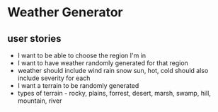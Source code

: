 # Weather Generator

## user stories
* I want to be able to choose the region I'm in
* I want to have weather randomly generated for that region
* weather should include wind rain snow sun, hot, cold should also include severity for each
* I want a terrain to be randomly generated 
* types of terrain - rocky, plains, forrest, desert, marsh, swamp, hill, mountain, river